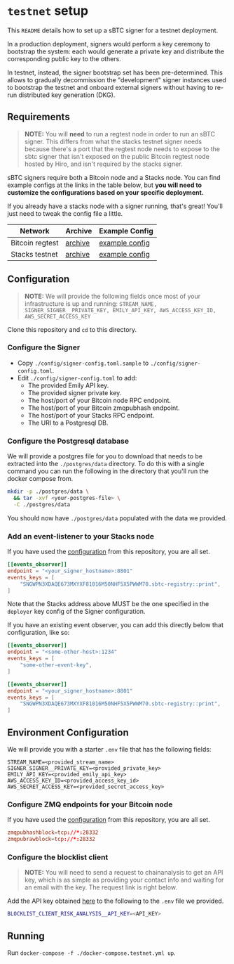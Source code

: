 # `testnet` setup

This `README` details how to set up a sBTC signer for a testnet deployment.

In a production deployment, signers would perform a key ceremony to bootstrap
the system: each would generate a private key and distribute the corresponding
public key to the others.

In testnet, instead, the signer bootstrap set has been pre-determined. This
allows to gradually decommission the "development" signer instances used to
bootstrap the testnet and onboard external signers without having to re-run
distributed key generation (DKG).

## Requirements

> **NOTE:** You will **need** to run a regtest node in order to run an sBTC signer.
> This differs from what the stacks testnet signer needs because there's a port
> that the regtest node needs to expose to the sbtc signer that isn't exposed on
> the public Bitcoin regtest node hosted by Hiro, and isn't required by the stacks signer.

sBTC signers require both a Bitcoin node and a Stacks node. You can find example configs at
the links in the table below, but **you will need to customize the configurations based on your specific deployment.**

If you already have a stacks node with a signer running, that's great! You'll just need
to tweak the config file a little.

| Network | Archive | Example Config |
|-|-|-|
|Bitcoin regtest|[archive](https://drive.google.com/drive/u/3/folders/1KvpmIxvX8Rh7H8Th91qbc_HsbhQLi13V)|[example config](./bitcoin/bitcoin.conf)|
|Stacks testnet|[archive](https://docs.stacks.co/guides-tutorials/running-a-signer#start-with-an-archive)|[example config](./stacks/Config.toml)|

## Configuration

> **NOTE:** We will provide the following fields once most of your infrastructure is up and running:
> `STREAM_NAME, SIGNER_SIGNER__PRIVATE_KEY, EMILY_API_KEY, AWS_ACCESS_KEY_ID, AWS_SECRET_ACCESS_KEY`

Clone this repository and `cd` to this directory.

### Configure the Signer

- Copy `./config/signer-config.toml.sample` to `./config/signer-config.toml`.
- Edit `./config/signer-config.toml` to add:
  - The provided Emily API key.
  - The provided signer private key.
  - The host/port of your Bitcoin node RPC endpoint.
  - The host/port of your Bitcoin zmqpubhash endpoint.
  - The host/port of your Stacks RPC endpoint.
  - The URI to a Postgresql DB.

### Configure the Postgresql database

We will provide a postgres file for you to download that needs to be extracted
into the `./postgres/data` directory. To do this with a single command you
can run the following in the directory that you'll run the docker compose
from.

```bash
mkdir -p ./postgres/data \
  && tar -xvf <your-postgres-file> \
  -C ./postgres/data
```

You should now have `./postgres/data` populated with the data we provided.

### Add an event-listener to your Stacks node

If you have used the [configuration](./stacks/Config.toml) from this repository,
you are all set.

```toml
[[events_observer]]
endpoint = "<your_signer_hostname>:8801"
events_keys = [
    "SNGWPN3XDAQE673MXYXF81016M50NHF5X5PWWM70.sbtc-registry::print",
]
```

Note that the Stacks address above MUST be the one specified in the `deployer`
key config of the Signer configuration.

If you have an existing event observer, you can add this directly below that
configuration, like so:

```toml
[[events_observer]]
endpoint = "<some-other-host>:1234"
events_keys = [
    "some-other-event-key",
]

[[events_observer]]
endpoint = "<your_signer_hostname>:8801"
events_keys = [
    "SNGWPN3XDAQE673MXYXF81016M50NHF5X5PWWM70.sbtc-registry::print",
]
```

## Environment Configuration

We will provide you with a starter `.env` file that has the following fields:

```
STREAM_NAME=<provided_stream_name>
SIGNER_SIGNER__PRIVATE_KEY=<provided_private_key>
EMILY_API_KEY=<provided_emily_api_key>
AWS_ACCESS_KEY_ID=<provided_access_key_id>
AWS_SECRET_ACCESS_KEY=<provided_secret_access_key>
```

### Configure ZMQ endpoints for your Bitcoin node

If you have used the [configuration](./bitcoin/bitcoin.conf) from this
repository, you are all set.

```conf
zmqpubhashblock=tcp://*:28332
zmqpubrawblock=tcp://*:28332
```

### Configure the blocklist client

> **NOTE:** You will need to send a request to chainanalysis to get an API key, which
> is as simple as providing your contact info and waiting for an email with the key.
> The request link is right below.

Add the API key obtained
[here](https://go.chainalysis.com/crypto-sanctions-screening.html) to the following to the
`.env` file we provided.

```bash
BLOCKLIST_CLIENT_RISK_ANALYSIS__API_KEY=<API_KEY>
```

## Running

Run `docker-compose -f ./docker-compose.testnet.yml up`.
